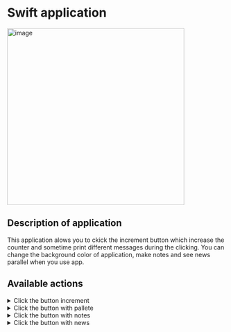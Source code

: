 # Swift application

<img width="408" alt="image" src="https://user-images.githubusercontent.com/61533809/210195324-18c30e8b-ffd7-41ca-97fc-13aa4dc0ac03.png">

## Description of application

This application alows you to ckick the increment button which increase the counter and sometime print different messages during the clicking. You can change the background color of application, make notes and see news parallel when you use app.

## Available actions
<details>
  <summary> Click the button increment
</summary>
  <pre><code lang="">
  <img width="93" alt="image" src="https://user-images.githubusercontent.com/61533809/210197278-1acf1942-f83f-4078-afca-490e29f90c0c.png">
  
This operation will increase the counter and sometimes print different messages in the top-center side.\
<img width="334" alt="image" src="https://user-images.githubusercontent.com/61533809/210196847-f3ca2808-9f52-4102-a365-a171c761cc0c.png">
</code></pre>
</details>


<details>
  <summary> Click the button with pallete 
</summary>
  <pre><code lang="">
  <img width="100" alt="image" src="https://user-images.githubusercontent.com/61533809/210197323-c5a0bdaa-ccd0-4f85-96bf-80fbce377de0.png">
  
This operation will change the background color with your settings.
Example:
  Was:
<img width="354" alt="image" src="https://user-images.githubusercontent.com/61533809/210197098-b42fceeb-0484-43f3-ba14-c282b214d715.png">
  
 Has become:
<img width="359" alt="image" src="https://user-images.githubusercontent.com/61533809/210197142-e9303300-84eb-4298-9598-14b7fe9ff4ab.png">
</code></pre>
</details>


<details>
  <summary> Click the button with notes 
</summary>
  <pre><code lang="">
  <img width="93" alt="image" src="https://user-images.githubusercontent.com/61533809/210197448-bd36c1c8-2aa2-43b9-9a03-114fe8f5f095.png">
  
You can make your notes if you click this button
Example:
  Was:
<img width="326" alt="image" src="https://user-images.githubusercontent.com/61533809/210197526-1aa07daa-914a-4e6e-a2f1-37c06ddbbb1f.png">
  
 Has become:
<img width="365" alt="image" src="https://user-images.githubusercontent.com/61533809/210197569-6beffa3e-068c-4de2-b0e4-623dd27df14a.png">
</code></pre>
</details>


<details>
  <summary> Click the button with news
</summary>
  <pre><code lang="">
  <img width="76" alt="image" src="https://user-images.githubusercontent.com/61533809/210197618-bd650624-5663-4efa-9559-6dc928af6a19.png">
  
You can show news if you click this button
Example:
  Was:
<img width="352" alt="image" src="https://user-images.githubusercontent.com/61533809/210197669-aa1baceb-32ed-41a7-8002-bdaef499f5c1.png">
  
 Has become:
<img width="369" alt="image" src="https://user-images.githubusercontent.com/61533809/210197654-292bf5a0-c214-464c-b320-8081f856ed8a.png">
</code></pre>
</details>
